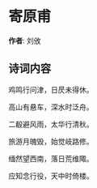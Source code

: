 # 寄原甫

**作者**: 刘攽

## 诗词内容

鸡鸣行问津，日昃未得休。

高山有悬车，深水时泛舟。

二殽避风雨，太华行清秋。

旅游月魄毁，始觉岐路修。

缅然望西南，落日荒维陬。

应知念行役，天中时倚楼。

